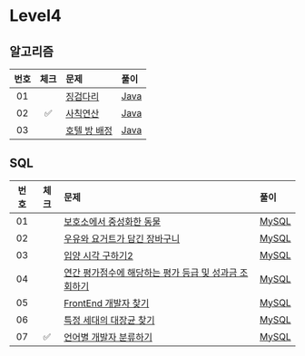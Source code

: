 # Level4

## 알고리즘

| 번호 | 체크 | 문제 | 풀이 |
| :-: | :-: | :-- | :-- |
| 01 |                    | [징검다리](https://school.programmers.co.kr/learn/courses/30/lessons/43236) | [Java](./solution/_01_징검다리/Solution.java) |
| 02 | :white_check_mark: | [사칙연산](https://school.programmers.co.kr/learn/courses/30/lessons/1843) | [Java](./solution/_02_사칙연산/Solution.java) |
| 03 |                    | [호텔 방 배정](https://school.programmers.co.kr/learn/courses/30/lessons/64063) | [Java](./solution/_03_호텔_방_배정/Solution.java) |

## SQL

| 번호 | 체크 | 문제 | 풀이 |
| :-: | :-: | :-- | :-- |
| 01 |                    | [보호소에서 중성화한 동물](https://school.programmers.co.kr/learn/courses/30/lessons/59045) | [MySQL](./solution/01_보호소에서_중성화한_동물/Solution_mysql.sql) |
| 02 |                    | [우유와 요거트가 담긴 장바구니](https://programmers.co.kr/learn/courses/30/lessons/62284) | [MySQL](./solution/02_우유와_요거트가_담긴_장바구니/Solution_mysql.sql) |
| 03 |                    | [입양 시각 구하기2](https://programmers.co.kr/learn/courses/30/lessons/59413) | [MySQL](./solution/03_입양_시각_구하기_2/Solution_mysql.sql) |
| 04 |                    | [연간 평가점수에 해당하는 평가 등급 및 성과금 조회하기](https://school.programmers.co.kr/learn/courses/30/lessons/284528) | [MySQL](./solution/04_연간_평가점수에_해당하는_평가_등급_및_성과금_조회하기/Solution_mysql.sql) |
| 05 |                    | [FrontEnd 개발자 찾기](https://school.programmers.co.kr/learn/courses/30/lessons/276035) | [MySQL](./solution/05_FrontEnd_개발자_찾기/Solution_mysql.sql) |
| 06 |                    | [특정 세대의 대장균 찾기](https://school.programmers.co.kr/learn/courses/30/lessons/301650) | [MySQL](./solution/06_특정_세대의_대장균_찾기/Solution_mysql.sql) |
| 07 | :white_check_mark: | [언어별 개발자 분류하기](https://school.programmers.co.kr/learn/courses/30/lessons/276036) | [MySQL](./solution/07_언어별_개발자_분류하기/Solution_mysql.sql) |
